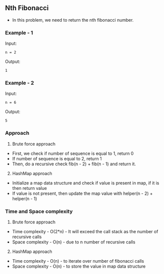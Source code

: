 ## Nth Fibonacci

- In this problem, we need to return the nth fibonacci number.

### Example - 1

Input:

```
n = 2
```

Output:

```
1
```

### Example - 2

Input:

```
n = 6
```

Output:

```
5
```

### Approach

1. Brute force approach

- First, we check if number of sequence is equal to 1, return 0
- If number of sequence is equal to 2, return 1
- Then, do a recursive check fib(n - 2) + fib(n - 1) and return it.

2. HashMap approach

- Initialize a map data structure and check if value is present in map, if it is then return value
- If value is not present, then update the map value with helper(n - 2) + helper(n - 1)

### Time and Space complexity

1. Brute force approach

- Time complexity - O(2\*n) - It will exceed the call stack as the number of recursive calls
- Space complexity - O(n) - due to n number of recursive calls

2. HashMap approach

- Time complexity - O(n) - to iterate over number of fibonacci calls
- Space complexity - O(n) - to store the value in map data structure

